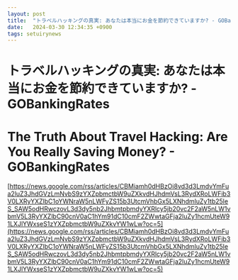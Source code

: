 ```yaml
---
layout: post
title:  "トラベルハッキングの真実: あなたは本当にお金を節約できていますか? - GOBankingRates"
date:   2024-03-30 12:34:35 +0900
tags: setuirynews 
---
```


# トラベルハッキングの真実: あなたは本当にお金を節約できていますか? - GOBankingRates



# The Truth About Travel Hacking: Are You Really Saving Money? - GOBankingRates

[https://news.google.com/rss/articles/CBMiamh0dHBzOi8vd3d3LmdvYmFua2luZ3JhdGVzLmNvbS9zYXZpbmctbW9uZXkvdHJhdmVsL3RydXRoLWFib3V0LXRyYXZlbC1oYWNraW5nLWFyZS15b3UtcmVhbGx5LXNhdmluZy1tb25leS_SAW5odHRwczovL3d3dy5nb2JhbmtpbmdyYXRlcy5jb20vc2F2aW5nLW1vbmV5L3RyYXZlbC90cnV0aC1hYm91dC10cmF2ZWwtaGFja2luZy1hcmUteW91LXJlYWxseS1zYXZpbmctbW9uZXkvYW1wLw?oc=5](https://news.google.com/rss/articles/CBMiamh0dHBzOi8vd3d3LmdvYmFua2luZ3JhdGVzLmNvbS9zYXZpbmctbW9uZXkvdHJhdmVsL3RydXRoLWFib3V0LXRyYXZlbC1oYWNraW5nLWFyZS15b3UtcmVhbGx5LXNhdmluZy1tb25leS_SAW5odHRwczovL3d3dy5nb2JhbmtpbmdyYXRlcy5jb20vc2F2aW5nLW1vbmV5L3RyYXZlbC90cnV0aC1hYm91dC10cmF2ZWwtaGFja2luZy1hcmUteW91LXJlYWxseS1zYXZpbmctbW9uZXkvYW1wLw?oc=5)

